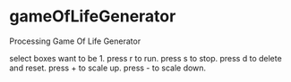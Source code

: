 # gameOfLifeGenerator

Processing Game Of Life Generator

select boxes want to be 1.
press r to run.
press s to stop.
press d to delete and reset.
press + to scale up.
press - to scale down.
